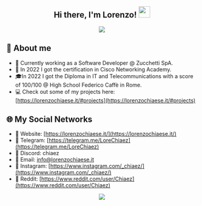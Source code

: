 <!-- Welcome section. -->
<div align="center">
  <h2> Hi there, I'm Lorenzo! <img src="https://raw.githubusercontent.com/MartinHeinz/MartinHeinz/master/wave.gif" width="30px"></h2>
<a href="https://github.com/Lockso"><img src="https://readme-typing-svg.herokuapp.com?font=Fira+Code&pause=1000&color=6C170C&center=true&width=435&lines=Software+Developer;US+Salernitana+1919"/></a>

</div>

<!-- About section. -->
<h2>👨 About me</h2>

- 📍 Currently working as a Software Developer @ Zucchetti SpA. 
- 📜 In 2022 I got the certification in Cisco Networking Academy.
- 🎓In 2022 I got the Diploma in IT and Telecommunications with a score of 100/100 @ High School Federico Caffè in Rome.
- 💻 Check out some of my projects here: [https://lorenzochiaese.it/#projects](https://lorenzochiaese.it/#projects)

<!-- Socials section. -->
<h2>🌐 My Social Networks</h2>

- 💠 Website: [https://lorenzochiaese.it/](https://lorenzochiaese.it/)
- 💠 Telegram: [https://telegram.me/LoreChiaez](https://telegram.me/LoreChiaez)
- 💠 Discord: chiaez
- 💠 Email: [info@lorenzochiaese.it](mailto:info@lorenzochiaese.it)
- 💠 Instagram: [https://www.instagram.com/_chiaez/](https://www.instagram.com/_chiaez/)
- 💠 Reddit: [https://www.reddit.com/user/Chiaez](https://www.reddit.com/user/Chiaez)

<!-- Stats seection -->
<p align = "center">
  <img src = "https://komarev.com/ghpvc/?username=Lockso&color=red">
</p>

